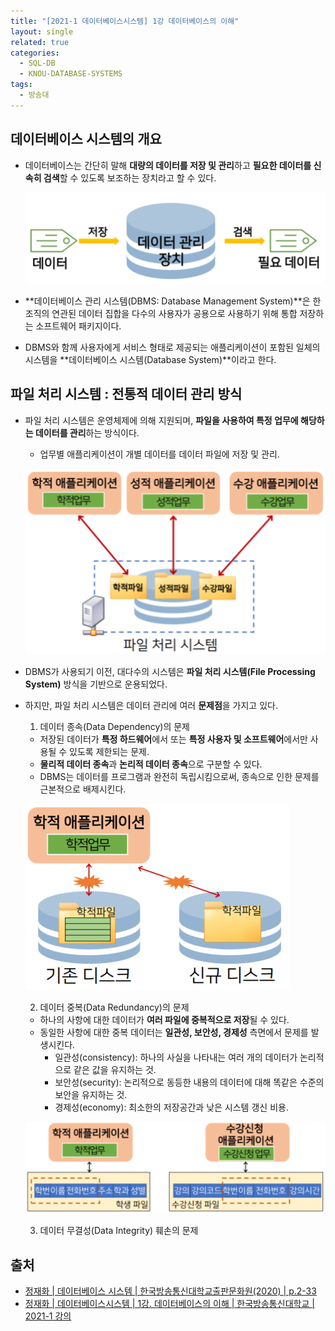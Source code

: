 ```yaml
---
title: "[2021-1 데이터베이스시스템] 1강 데이터베이스의 이해"
layout: single
related: true
categories:
  - SQL-DB
  - KNOU-DATABASE-SYSTEMS
tags:
  - 방송대
---
```


## 데이터베이스 시스템의 개요
- 데이터베이스는 간단히 말해 **대량의 데이터를 저장 및 관리**하고 **필요한 데이터를 신속히 검색**할 수 있도록 보조하는 장치라고 할 수 있다.

  ![데이터베이스의 정의](/assets/images/sql-db/001-definition-of-database.png)
  
- **데이터베이스 관리 시스템(DBMS: Database Management System)**은 한 조직의 연관된 데이터 집합을 다수의 사용자가 공용으로 사용하기 위해 통합 저장하는 소프트웨어 패키지이다.
- DBMS와 함께 사용자에게 서비스 형태로 제공되는 애플리케이션이 포함된 일체의 시스템을 **데이터베이스 시스템(Database System)**이라고 한다.

## 파일 처리 시스템 : 전통적 데이터 관리 방식
- 파일 처리 시스템은 운영체제에 의해 지원되며, **파일을 사용하여 특정 업무에 해당하는 데이터를 관리**하는 방식이다.
  - 업무별 애플리케이션이 개별 데이터를 데이터 파일에 저장 및 관리. 

  ![파일 처리 시스템](/assets/images/sql-db/001-file-processing-system.png)

- DBMS가 사용되기 이전, 대다수의 시스템은 **파일 처리 시스템(File Processing System)** 방식을 기반으로 운용되었다.
- 하지만, 파일 처리 시스템은 데이터 관리에 여러 **문제점**을 가지고 있다.

  1. 데이터 종속(Data Dependency)의 문제
    - 저장된 데이터가 **특정 하드웨어**에서 또는 **특정 사용자 및 소프트웨어**에서만 사용될 수 있도록 제한되는 문제.
    - **물리적 데이터 종속**과 **논리적 데이터 종속**으로 구분할 수 있다.
    - DBMS는 데이터를 프로그램과 완전히 독립시킴으로써, 종속으로 인한 문제를 근본적으로 배제시킨다.
    
    ![데이터 종속](/assets/images/sql-db/001-data-dependency.png)
    
  2. 데이터 중복(Data Redundancy)의 문제
    - 하나의 사항에 대한 데이터가 **여러 파일에 중복적으로 저장**될 수 있다.
    - 동일한 사항에 대한 중복 데이터는 **일관성, 보안성, 경제성** 측면에서 문제를 발생시킨다.
      - 일관성(consistency): 하나의 사실을 나타내는 여러 개의 데이터가 논리적으로 같은 값을 유지하는 것.
      - 보안성(security): 논리적으로 동등한 내용의 데이터에 대해 똑같은 수준의 보안을 유지하는 것.
      - 경제성(economy): 최소한의 저장공간과 낮은 시스템 갱신 비용.

    ![데이터 중복](/assets/images/sql-db/001-data-redundancy.png)

  3. 데이터 무결성(Data Integrity) 훼손의 문제

 
## 출처
- [정재화 \| 데이터베이스 시스템 \| 한국방송통신대학교출판문화원(2020) \| p.2-33](https://press.knou.ac.kr/goods/textBookView.do?condCmdtCode=9788920035500&condLscValue=001&condYr=&condSmst=)
- [정재화 \| 데이터베이스시스템 \| 1강. 데이터베이스의 이해 \| 한국방송통신대학교 \| 2021-1 강의](https://ucampus.knou.ac.kr/ekp/user/course/initUCRCourse.sdo?pageIndex=1&recordCountPerPage=4&sbjtId=KNOU1411001&cntsId=KNOU1411&atlcNo=6889724&tespNo=&lectPldcTocNo=&examApexNo=&burSbjtCd=&tabNo=01&curSbjtId=&curLectPldcTocNo=&systemDiv=H&searchCntsCateNo=34&searchShgr=&searchSeme=&epTicket=LOG)
